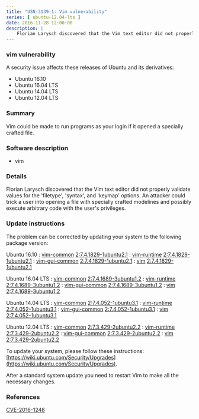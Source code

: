 ```yaml
---
title: "USN-3139-1: Vim vulnerability"
series: [ ubuntu-12.04-lts ]
date: 2016-11-28 12:00:00
description: |
    Florian Larysch discovered that the Vim text editor did not properly validate values for the &#39;filetype&#39;, &#39;syntax&#39;, and &#39;keymap&#39; options. An attacker could trick a user into opening a file with specially crafted modelines and possibly execute arbitrary code with the user&#39;s privileges. 
--- 
```

 
### vim vulnerability

A security issue affects these releases of Ubuntu and its derivatives:

* Ubuntu 16.10
* Ubuntu 16.04 LTS
* Ubuntu 14.04 LTS
* Ubuntu 12.04 LTS

### Summary

Vim could be made to run programs as your login if it opened a specially crafted file.

### Software description

* vim 

### Details

Florian Larysch discovered that the Vim text editor did not properly validate values for the &#39;filetype&#39;, &#39;syntax&#39;, and &#39;keymap&#39; options. An attacker could trick a user into opening a file with specially crafted modelines and possibly execute arbitrary code with the user&#39;s privileges. 

### Update instructions

The problem can be corrected by updating your system to the following package version:

Ubuntu 16.10
 : [vim-common](https://launchpad.net/ubuntu/+source/vim) <span> [2:7.4.1829-1ubuntu2.1](https://launchpad.net/ubuntu/+source/vim/2:7.4.1829-1ubuntu2.1) </span> 
 : [vim-runtime](https://launchpad.net/ubuntu/+source/vim) <span> [2:7.4.1829-1ubuntu2.1](https://launchpad.net/ubuntu/+source/vim/2:7.4.1829-1ubuntu2.1) </span> 
 : [vim-gui-common](https://launchpad.net/ubuntu/+source/vim) <span> [2:7.4.1829-1ubuntu2.1](https://launchpad.net/ubuntu/+source/vim/2:7.4.1829-1ubuntu2.1) </span> 
 : [vim](https://launchpad.net/ubuntu/+source/vim) <span> [2:7.4.1829-1ubuntu2.1](https://launchpad.net/ubuntu/+source/vim/2:7.4.1829-1ubuntu2.1) </span> 

Ubuntu 16.04 LTS
 : [vim-common](https://launchpad.net/ubuntu/+source/vim) <span> [2:7.4.1689-3ubuntu1.2](https://launchpad.net/ubuntu/+source/vim/2:7.4.1689-3ubuntu1.2) </span> 
 : [vim-runtime](https://launchpad.net/ubuntu/+source/vim) <span> [2:7.4.1689-3ubuntu1.2](https://launchpad.net/ubuntu/+source/vim/2:7.4.1689-3ubuntu1.2) </span> 
 : [vim-gui-common](https://launchpad.net/ubuntu/+source/vim) <span> [2:7.4.1689-3ubuntu1.2](https://launchpad.net/ubuntu/+source/vim/2:7.4.1689-3ubuntu1.2) </span> 
 : [vim](https://launchpad.net/ubuntu/+source/vim) <span> [2:7.4.1689-3ubuntu1.2](https://launchpad.net/ubuntu/+source/vim/2:7.4.1689-3ubuntu1.2) </span> 

Ubuntu 14.04 LTS
 : [vim-common](https://launchpad.net/ubuntu/+source/vim) <span> [2:7.4.052-1ubuntu3.1](https://launchpad.net/ubuntu/+source/vim/2:7.4.052-1ubuntu3.1) </span> 
 : [vim-runtime](https://launchpad.net/ubuntu/+source/vim) <span> [2:7.4.052-1ubuntu3.1](https://launchpad.net/ubuntu/+source/vim/2:7.4.052-1ubuntu3.1) </span> 
 : [vim-gui-common](https://launchpad.net/ubuntu/+source/vim) <span> [2:7.4.052-1ubuntu3.1](https://launchpad.net/ubuntu/+source/vim/2:7.4.052-1ubuntu3.1) </span> 
 : [vim](https://launchpad.net/ubuntu/+source/vim) <span> [2:7.4.052-1ubuntu3.1](https://launchpad.net/ubuntu/+source/vim/2:7.4.052-1ubuntu3.1) </span> 

Ubuntu 12.04 LTS
 : [vim-common](https://launchpad.net/ubuntu/+source/vim) <span> [2:7.3.429-2ubuntu2.2](https://launchpad.net/ubuntu/+source/vim/2:7.3.429-2ubuntu2.2) </span> 
 : [vim-runtime](https://launchpad.net/ubuntu/+source/vim) <span> [2:7.3.429-2ubuntu2.2](https://launchpad.net/ubuntu/+source/vim/2:7.3.429-2ubuntu2.2) </span> 
 : [vim-gui-common](https://launchpad.net/ubuntu/+source/vim) <span> [2:7.3.429-2ubuntu2.2](https://launchpad.net/ubuntu/+source/vim/2:7.3.429-2ubuntu2.2) </span> 
 : [vim](https://launchpad.net/ubuntu/+source/vim) <span> [2:7.3.429-2ubuntu2.2](https://launchpad.net/ubuntu/+source/vim/2:7.3.429-2ubuntu2.2) </span> 

To update your system, please follow these instructions: [https://wiki.ubuntu.com/Security/Upgrades](https://wiki.ubuntu.com/Security/Upgrades).

After a standard system update you need to restart Vim to make all the necessary changes. 

### References

 [CVE-2016-1248](http://people.ubuntu.com/~ubuntu-security/cve/CVE-2016-1248)
 
